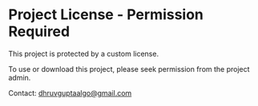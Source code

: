 # Project License - Permission Required

This project is protected by a custom license.

To use or download this project, please seek permission from the project admin.

Contact: dhruvguptaalgo@gmail.com
